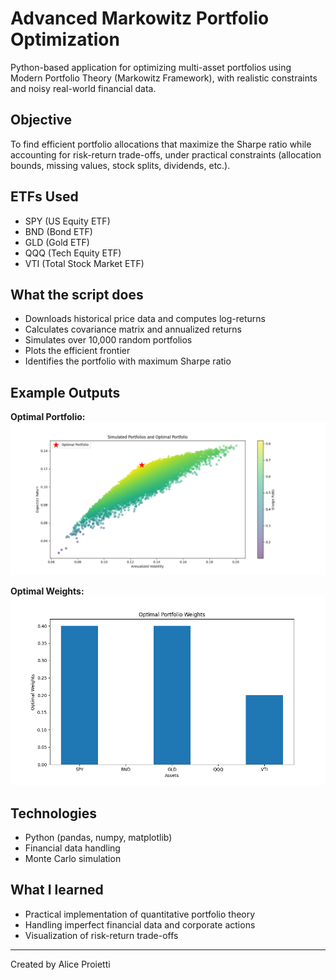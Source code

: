 # Advanced Markowitz Portfolio Optimization

Python-based application for optimizing multi-asset portfolios using Modern Portfolio Theory (Markowitz Framework), with realistic constraints and noisy real-world financial data.

## Objective
To find efficient portfolio allocations that maximize the Sharpe ratio while accounting for risk-return trade-offs, under practical constraints (allocation bounds, missing values, stock splits, dividends, etc.).

## ETFs Used
- SPY (US Equity ETF)
- BND (Bond ETF)
- GLD (Gold ETF)
- QQQ (Tech Equity ETF)
- VTI (Total Stock Market ETF)

## What the script does
- Downloads historical price data and computes log-returns
- Calculates covariance matrix and annualized returns
- Simulates over 10,000 random portfolios
- Plots the efficient frontier
- Identifies the portfolio with maximum Sharpe ratio

## Example Outputs

**Optimal Portfolio:**  
![Optimal Portfolio](optimal-portfolio.png)

**Optimal Weights:**  
![Optimal Weights](optimal-weights.png)


## Technologies
- Python (pandas, numpy, matplotlib)
- Financial data handling
- Monte Carlo simulation

## What I learned
- Practical implementation of quantitative portfolio theory
- Handling imperfect financial data and corporate actions
- Visualization of risk-return trade-offs

---

Created by Alice Proietti


